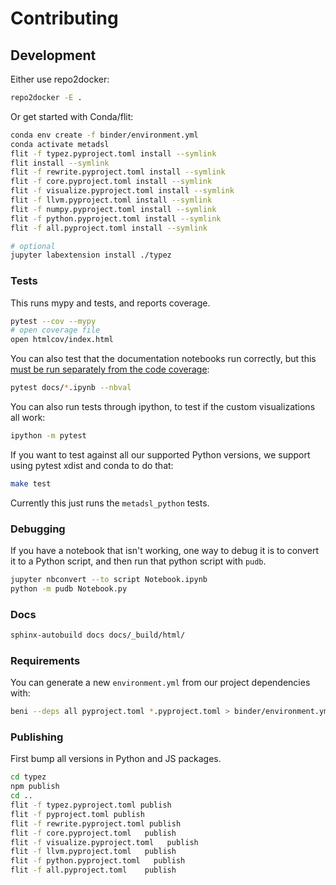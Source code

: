 # Contributing

## Development

Either use repo2docker:

```bash
repo2docker -E .
```

Or get started with Conda/flit:

```bash
conda env create -f binder/environment.yml
conda activate metadsl
flit -f typez.pyproject.toml install --symlink
flit install --symlink
flit -f rewrite.pyproject.toml install --symlink
flit -f core.pyproject.toml install --symlink
flit -f visualize.pyproject.toml install --symlink
flit -f llvm.pyproject.toml install --symlink
flit -f numpy.pyproject.toml install --symlink
flit -f python.pyproject.toml install --symlink
flit -f all.pyproject.toml install --symlink

# optional
jupyter labextension install ./typez
```

### Tests

This runs mypy and tests, and reports coverage.

```bash
pytest --cov --mypy
# open coverage file
open htmlcov/index.html
```

You can also test that the documentation notebooks run correctly, but this
[must be run separately from the code coverage](https://github.com/computationalmodelling/nbval/issues/116):

```bash
pytest docs/*.ipynb --nbval
```

You can also run tests through ipython, to test if the custom visualizations all work:

```bash
ipython -m pytest
```

If you want to test against all our supported Python versions, we support using
pytest xdist and conda to do that:

```bash
make test
```

Currently this just runs the `metadsl_python` tests.

### Debugging

If you have a notebook that isn't working, one way to debug it is to convert it to a Python
script, and then run that python script with `pudb`.

```bash
jupyter nbconvert --to script Notebook.ipynb
python -m pudb Notebook.py
```

### Docs

```bash
sphinx-autobuild docs docs/_build/html/
```

### Requirements

You can generate a new `environment.yml` from our project dependencies with:

```bash
beni --deps all pyproject.toml *.pyproject.toml > binder/environment.yml
```

### Publishing

First bump all versions in Python and JS packages.

```bash
cd typez
npm publish
cd ..
flit -f typez.pyproject.toml publish
flit -f pyproject.toml publish
flit -f rewrite.pyproject.toml publish
flit -f core.pyproject.toml   publish
flit -f visualize.pyproject.toml   publish
flit -f llvm.pyproject.toml   publish
flit -f python.pyproject.toml   publish
flit -f all.pyproject.toml    publish
```
